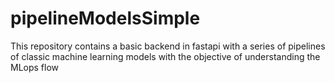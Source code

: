 # pipelineModelsSimple
This repository contains a basic backend in fastapi with a series of pipelines of classic machine learning models with the objective of understanding the MLops flow

